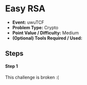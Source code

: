 # Easy RSA
* **Event:** uwuTCF
* **Problem Type:** Crypto
* **Point Value / Difficulty:** Medium
* **(Optional) Tools Required / Used:**

## Steps​
#### Step 1

This challenge is broken :(

